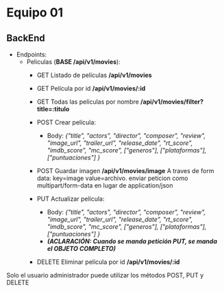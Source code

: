 # Equipo 01

## BackEnd

- Endpoints:
    - Peliculas (**BASE /api/v1/movies**):
        - GET Listado de películas **/api/v1/movies**
        - GET Película por id **/api/v1/movies/:id**
        - GET Todas las películas por nombre **/api/v1/movies/filter?title=:titulo**
            
        - POST Crear película: 
            - Body: _{"title", "actors", "director", "composer", "review", "image_url", "trailer_url", "release_date", "rt_score", "imdb_score", "mc_score", ["generos"], ["plataformas"], ["puntuaciones"] }_

        - POST Guardar imagen **/api/v1/movies/image**
            A traves de form data: key=image value=archivo. enviar peticion como multipart/form-data en lugar de application/json
        - PUT Actualizar película: 
            - Body: _{"title", "actors", "director", "composer", "review", "image_url", "trailer_url", "release_date", "rt_score", "imdb_score", "mc_score", ["generos"], ["plataformas"], ["puntuaciones"] }_
            - **_(ACLARACIÓN: Cuando se manda petición PUT, se manda el OBJETO COMPLETO)_**

        - DELETE Eliminar película por id **/api/v1/movies/:id**

Solo el usuario administrador puede utilizar los métodos POST, PUT y DELETE
